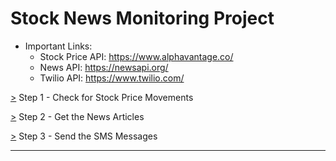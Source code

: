 # Stock News Monitoring Project

* Important Links:<br>
  * Stock Price API: https://www.alphavantage.co/ <br>
  * News API: https://newsapi.org/ <br>
  * Twilio API: https://www.twilio.com/ <br>

[>](https://github.com/Aniruddh-482/Python/blob/main/036/Stock%20News%20Monitoring%20Project/Stock_News_Monitor.py) Step 1 - Check for Stock Price Movements <br>

[>](https://github.com/Aniruddh-482/Python/blob/main/036/Stock%20News%20Monitoring%20Project/Stock_News_Monitor.py) Step 2 - Get the News Articles <br>

[>](https://github.com/Aniruddh-482/Python/blob/main/036/Stock%20News%20Monitoring%20Project/Stock_News_Monitor.py) Step 3 - Send the SMS Messages <br>
<hr>
